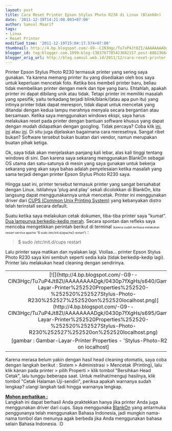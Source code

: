 ```yaml
---
layout: post
title: Cara Reset Printer Epson Stylus Photo R230 di Linux (BlankOn)
date: '2011-12-19T14:21:00.003+07:00'
author: Samsul Maarif
tags:
- Linux
- Reset Printer
modified_time: '2011-12-19T15:04:17.574+07:00'
thumbnail: http://4.bp.blogspot.com/-G9--CIN3Hgc/Tu7uP4Jt8ZI/AAAAAAAADgk/0430p7fXgHs/s72-c/Gambar-Layar-Printer%252520Properties%252520-%252520%252527Stylus-Photo-R230%252527%252520on%252520localhost.png
blogger_id: tag:blogger.com,1999:blog-1383767785423682157.post-8862368425316319893
blogger_orig_url: http://blog.samsul.web.id/2011/12/cara-reset-printer-epson-stylus-photo.html
---
```


Printer Epson Stylus Photo R230 termasuk printer yang sering saya gunakan. Ya karena memang printer itu yang disediakan oleh bos saya untuk keperluan mencetak foto. Ketika bos membeli printer baru, beliau tidak membelikan printer dengan merk dan tipe yang baru. Ehtahlah, apakah printer ini dapat dibilang unik atau tidak. Tetapi printer ini memiliki masalah yang spesifik, yaitu terkadang terjadi blink/blank/(atau apa pun itu) yang intinya printer tidak dapat merespon, tidak dapat untuk mencetak yang ditandai dengan kedua lampu merahnya menyala secara bergantian atau bersamaan. Ketika saya menggunakan windows ekspi, saya harus melakukan reset pada printer dengan bantuan software khusus yang dapat dengan mudah didapatkan dengan googling. Tidak percaya? Coba klik [ini](http://www.google.co.id/search?client=opera&rls=id&q=Epson+Stylus+Photo+R230+blink&sourceid=opera&ie=utf-8&oe=utf-8&channel=suggest), [ini](http://www.google.co.id/search?client=opera&rls=id&q=cara+reset+epson+r230&sourceid=opera&ie=utf-8&oe=utf-8&channel=suggest) atau [ini](http://www.google.co.id/search?client=opera&rls=id&q=download+resetter+epson+r230&sourceid=opera&ie=utf-8&oe=utf-8&channel=suggest). Di situ juga dijelaskan bagaimana cara meresetnya. Sangat ribet bukan? Software tersebut bukan buatan dari vendor, namun merupakan buatan pihak ketiga.  

Ok, saya tidak akan menjelaskan panjang kali lebar, alas kali tinggi tentang windows di sini. Dan karena saya sekarang menggunakan BlankOn sebagai OS utama dan satu-satunya di mesin yang saya gunakan untuk bekerja sekarang yang akan saya bahas adalah penyelesaian ketika masalah yang sama terjadi dengan printer Epson Stylus Photo R230 saya.  

Hingga saat ini, printer tersebut termasuk printer yang sangat bersahabat dengan Linux. Istilahnya 'plug and play' sekali dicolokkan di BlankOn, kita langsung dapat menggunakannya untuk mencetak. Printer ini menggunakan driver dari [CUPS (Common Unix Printing System)](http://www.cups.org/) yang kebanyakan distro telah terinstall secara default.  

Suatu ketika saya melakukan cetak dokumen, tiba-tiba printer saya "kumat". [Dua lampunya berkedip-kedip merah](http://www.google.co.id/search?client=opera&rls=id&q=epson+r230+kedip-kedip&sourceid=opera&ie=utf-8&oe=utf-8&channel=suggest). Secara spontan dan refleks saya mencoba mengetikkan perintah berikut di terminal <span style="font-size: xx-small;">(karena sudah terbiasa melakukan restart service apache "$ sudo /etc/init.d/apache2 restart")</span> :  

> $ sudo /etc/init.d/cups restart

Lalu printer saya matikan dan nyalakan lagi. Viollaa... printer Epson Stylus Photo R230 saya kini sembuh seperti sedia kala (tidak berkedip-kedip lagi). Printer lalu melakukan head cleaning dengan sendirinya.  

<table class="tr-caption-container" style="margin-left: auto; margin-right: auto; text-align: center;" cellspacing="0" cellpadding="0" align="center">

<tbody>

<tr>

<td style="text-align: center;">[![](http://4.bp.blogspot.com/-G9--CIN3Hgc/Tu7uP4Jt8ZI/AAAAAAAADgk/0430p7fXgHs/s640/Gambar-Layar-Printer%252520Properties%252520-%252520%252527Stylus-Photo-R230%252527%252520on%252520localhost.png)](http://4.bp.blogspot.com/-G9--CIN3Hgc/Tu7uP4Jt8ZI/AAAAAAAADgk/0430p7fXgHs/s695/Gambar-Layar-Printer%252520Properties%252520-%252520%252527Stylus-Photo-R230%252527%252520on%252520localhost.png)</td>

</tr>

<tr>

<td class="tr-caption" style="text-align: center;">[gambar : Gambar-Layar-Printer Properties - 'Stylus-Photo-R230' on localhost]</td>

</tr>

</tbody>

</table>

Karena merasa belum yakin dengan hasil head cleaning otomatis, saya coba dengan langkah berikut : Sistem > Administrasi > Mencetak (Printing), lalu klik kanan pada printer > pilih Properti > klik tombol "Bersihkan Head Cetak", lalu tunggu beberapa saat. Untuk melihat/menguji hasilnya, klik tombol "Cetak Halaman Uji-sendiri", periksa apakah warnanya sudah lengkap? ulangi langkah tadi hingga warnanya lengkap.  

**[Mohon perhatikan :](http://www.samsul.web.id/p/lisensi.html)**  
Langkah ini dapat berhasil Anda praktekkan hanya jika printer Anda juga menggunakan driver dari cups. Saya menggunaka [BlankOn](http://www.blankonlinux.or.id/) yang antarmuka penggunanya telah menggunakan Bahasa Indonesia, jadi mungkin nama-nama tombol dan menunya agak berbeda jika Anda menggunakan bahasa selain Bahasa Indonesia. :D
